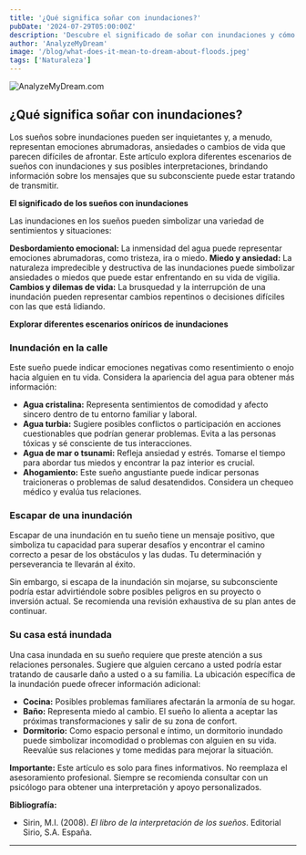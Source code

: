 ```yaml
---
title: '¿Qué significa soñar con inundaciones?'
pubDate: '2024-07-29T05:00:00Z'
description: 'Descubre el significado de soñar con inundaciones y cómo interpretar las diferentes situaciones que aparecen en estos sueños.'
author: 'AnalyzeMyDream'
image: '/blog/what-does-it-mean-to-dream-about-floods.jpeg'
tags: ['Naturaleza']
---
```


![AnalyzeMyDream.com](/blog/what-does-it-mean-to-dream-about-floods.jpeg)

## ¿Qué significa soñar con inundaciones?

Los sueños sobre inundaciones pueden ser inquietantes y, a menudo, representan emociones abrumadoras, ansiedades o cambios de vida que parecen difíciles de afrontar. Este artículo explora diferentes escenarios de sueños con inundaciones y sus posibles interpretaciones, brindando información sobre los mensajes que su subconsciente puede estar tratando de transmitir.

**El significado de los sueños con inundaciones**

Las inundaciones en los sueños pueden simbolizar una variedad de sentimientos y situaciones:

**Desbordamiento emocional:** La inmensidad del agua puede representar emociones abrumadoras, como tristeza, ira o miedo. 
**Miedo y ansiedad:** La naturaleza impredecible y destructiva de las inundaciones puede simbolizar ansiedades o miedos que puede estar enfrentando en su vida de vigilia.
**Cambios y dilemas de vida:** La brusquedad y la interrupción de una inundación pueden representar cambios repentinos o decisiones difíciles con las que está lidiando. 

**Explorar diferentes escenarios oníricos de inundaciones**

### Inundación en la calle

Este sueño puede indicar emociones negativas como resentimiento o enojo hacia alguien en tu vida. Considera la apariencia del agua para obtener más información:

- **Agua cristalina:** Representa sentimientos de comodidad y afecto sincero dentro de tu entorno familiar y laboral.
- **Agua turbia:** Sugiere posibles conflictos o participación en acciones cuestionables que podrían generar problemas. Evita a las personas tóxicas y sé consciente de tus interacciones.
- **Agua de mar o tsunami:** Refleja ansiedad y estrés. Tomarse el tiempo para abordar tus miedos y encontrar la paz interior es crucial.
- **Ahogamiento:** Este sueño angustiante puede indicar personas traicioneras o problemas de salud desatendidos. Considera un chequeo médico y evalúa tus relaciones. 

### Escapar de una inundación

Escapar de una inundación en tu sueño tiene un mensaje positivo, que simboliza tu capacidad para superar desafíos y encontrar el camino correcto a pesar de los obstáculos y las dudas. Tu determinación y perseverancia te llevarán al éxito.

Sin embargo, si escapa de la inundación sin mojarse, su subconsciente podría estar advirtiéndole sobre posibles peligros en su proyecto o inversión actual. Se recomienda una revisión exhaustiva de su plan antes de continuar.

### Su casa está inundada

Una casa inundada en su sueño requiere que preste atención a sus relaciones personales. Sugiere que alguien cercano a usted podría estar tratando de causarle daño a usted o a su familia. La ubicación específica de la inundación puede ofrecer información adicional:

- **Cocina:** Posibles problemas familiares afectarán la armonía de su hogar.
- **Baño:** Representa miedo al cambio. El sueño lo alienta a aceptar las próximas transformaciones y salir de su zona de confort.
- **Dormitorio:** Como espacio personal e íntimo, un dormitorio inundado puede simbolizar incomodidad o problemas con alguien en su vida. Reevalúe sus relaciones y tome medidas para mejorar la situación. 

**Importante:** Este artículo es solo para fines informativos. No reemplaza el asesoramiento profesional. Siempre se recomienda consultar con un psicólogo para obtener una interpretación y apoyo personalizados. 

**Bibliografía:**

* Sirin, M.I. (2008). *El libro de la interpretación de los sueños*. Editorial Sirio, S.A. España.

---

